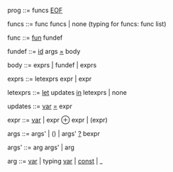 
prog ::= funcs <u>EOF</u>

funcs ::= func funcs | none
(typing for funcs: func list)

func ::= <u>fun</u> fundef

fundef ::= <u>id</u> args <u>=</u> body

body ::= exprs <u>|</u> fundef | exprs

exprs ::= letexprs expr | expr

letexprs ::= <u>let</u> updates <u>in</u> letexprs | none

updates ::= <u>var</u> <u>=</u> expr

expr ::= <u>var</u> | expr $\oplus$ expr | (expr)

args ::= args' | () | args' <u>?</u> bexpr

args' ::= arg args' | arg

arg ::= <u>var</u> | typing <u>var</u> | <u>const</u> | _
